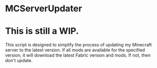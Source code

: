 # MCServerUpdater

# This is still a WIP.


This script is designed to simplify the process of updating my Minecraft server to the latest version. If all mods are available for the specified version, it will download the latest Fabric version and mods. If not, then don't update.
